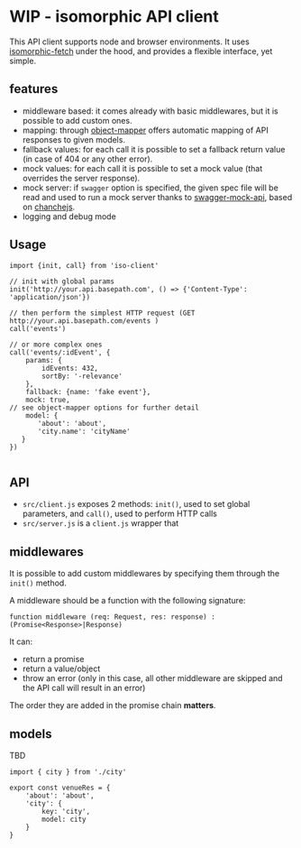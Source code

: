 # WIP - isomorphic API client

This API client supports node and browser environments.
It uses [isomorphic-fetch](https://github.com/matthew-andrews/isomorphic-fetch) under the hood,
and provides a flexible interface, yet simple.

## features

* middleware based: it comes already with basic middlewares, but it is
possible to add custom ones.
* mapping: through [object-mapper](https://github.com/wankdanker/node-object-mapper)
offers automatic mapping of API responses to given models.
* fallback values: for each call it is possible to set a fallback return
value (in case of 404 or any other error).
* mock values: for each call it is possible to set a mock value (that overrides
the server response).
* mock server: if `swagger` option is specified, the given spec file will
be read and used to run a mock server thanks to [swagger-mock-api](https://github.com/dzdrazil/swagger-mock-api),
based on [chanchejs](http://chancejs.com/).
* logging and debug mode

## Usage


```
import {init, call} from 'iso-client'

// init with global params
init('http://your.api.basepath.com', () => {'Content-Type': 'application/json'})

// then perform the simplest HTTP request (GET http://your.api.basepath.com/events )
call('events')

// or more complex ones
call('events/:idEvent', {
    params: {
        idEvents: 432,
        sortBy: '-relevance'
    },
    fallback: {name: 'fake event'},
    mock: true,
// see object-mapper options for further detail
    model: {
       'about': 'about',
       'city.name': 'cityName'
   }
})


```

## API

* `src/client.js` exposes 2 methods: `init()`, used to set global parameters,
and `call()`, used to perform HTTP calls
* `src/server.js` is a `client.js` wrapper that

## middlewares

It is possible to add custom middlewares by specifying them through the `init()`
method.

A middleware should be a function with the following signature:
```
function middleware (req: Request, res: response) : (Promise<Response>|Response)
```

It can:

* return a promise
* return a value/object
* throw an error (only in this case, all other middleware are skipped and
the API call will result in an error)

The order they are added in the promise chain **matters**.

## models

TBD

```
import { city } from './city'

export const venueRes = {
    'about': 'about',
    'city': {
        key: 'city',
        model: city
    }
}

